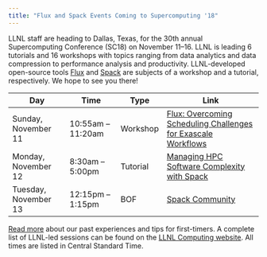 ```yaml
---
title: "Flux and Spack Events Coming to Supercomputing '18"
---
```


LLNL staff are heading to Dallas, Texas, for the 30th annual Supercomputing Conference (SC18) on November 11–16. LLNL is leading 6 tutorials and 16 workshops with topics ranging from data analytics and data compression to performance analysis and productivity. LLNL-developed open-source tools [Flux](https://github.com/flux-framework) and [Spack](https://github.com/spack/spack) are subjects of a workshop and a tutorial, respectively. We hope to see you there!

| Day | Time | Type | Link|
|----|----|----|----|
| Sunday, November 11 | 10:55am –11:20am | Workshop | [Flux: Overcoming Scheduling Challenges for Exascale Workflows](https://sc18.supercomputing.org/presentation/?id=ws_works115&sess=sess163) |
| Monday, November 12 | 8:30am – 5:00pm | Tutorial | [Managing HPC Software Complexity with Spack](https://sc18.supercomputing.org/presentation/?id=tut165&sess=sess252) |
| Tuesday, November 13 | 12:15pm – 1:15pm | BOF | [Spack Community](https://sc18.supercomputing.org/presentation/?id=bof173&sess=sess428) |

[Read more](https://computing.llnl.gov/newsroom/looking-ahead-sc18) about our past experiences and tips for first-timers. A complete list of LLNL-led sessions can be found on the [LLNL Computing website](https://computing.llnl.gov/sc18-event-calendar). All times are listed in Central Standard Time.
